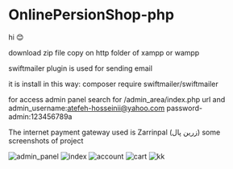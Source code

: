 
# OnlinePersionShop-php
hi 😊

download zip file
copy on http folder of xampp or wampp

swiftmailer plugin is used for sending email

it is install in this way:
composer require swiftmailer/swiftmailer

for access admin panel search for /admin_area/index.php url and 
admin_username:atefeh-hosseinii@yahoo.com
password-admin:123456789a

The internet payment gateway used is Zarrinpal (زرین پال)
some screenshots of project

![admin_panel](https://user-images.githubusercontent.com/75079605/116776584-55fa4b80-aa7e-11eb-974f-7ecbdb412572.PNG)
![index](https://user-images.githubusercontent.com/75079605/116776561-3531f600-aa7e-11eb-83ea-a40e31918a45.PNG)
![account](https://user-images.githubusercontent.com/75079605/116776595-66aac180-aa7e-11eb-9138-dfce644a53b0.PNG)
![cart](https://user-images.githubusercontent.com/75079605/116776599-6b6f7580-aa7e-11eb-986e-491e406f856c.PNG)
![kk](https://user-images.githubusercontent.com/75079605/116776607-74604700-aa7e-11eb-8d63-cbfddb1107b3.PNG)


